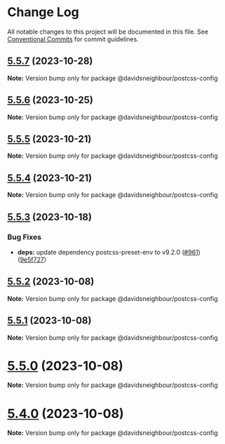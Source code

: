 # Change Log

All notable changes to this project will be documented in this file.
See [Conventional Commits](https://conventionalcommits.org) for commit guidelines.

## [5.5.7](https://github.com/davidsneighbour/configurations/compare/v5.5.6...v5.5.7) (2023-10-28)

**Note:** Version bump only for package @davidsneighbour/postcss-config





## [5.5.6](https://github.com/davidsneighbour/configurations/compare/v5.5.5...v5.5.6) (2023-10-25)

**Note:** Version bump only for package @davidsneighbour/postcss-config





## [5.5.5](https://github.com/davidsneighbour/configurations/compare/v5.5.4...v5.5.5) (2023-10-21)

**Note:** Version bump only for package @davidsneighbour/postcss-config





## [5.5.4](https://github.com/davidsneighbour/configurations/compare/v5.5.3...v5.5.4) (2023-10-21)

**Note:** Version bump only for package @davidsneighbour/postcss-config





## [5.5.3](https://github.com/davidsneighbour/configurations/compare/v5.5.2...v5.5.3) (2023-10-18)


### Bug Fixes

* **deps:** update dependency postcss-preset-env to v9.2.0 ([#961](https://github.com/davidsneighbour/configurations/issues/961)) ([9e5f727](https://github.com/davidsneighbour/configurations/commit/9e5f727186f6c57af5ff03074cf1662e4ac7e290))





## [5.5.2](https://github.com/davidsneighbour/configurations/compare/v5.5.1...v5.5.2) (2023-10-08)

**Note:** Version bump only for package @davidsneighbour/postcss-config





## [5.5.1](https://github.com/davidsneighbour/configurations/compare/v5.5.0...v5.5.1) (2023-10-08)

**Note:** Version bump only for package @davidsneighbour/postcss-config





# [5.5.0](https://github.com/davidsneighbour/configurations/compare/v5.4.0...v5.5.0) (2023-10-08)

**Note:** Version bump only for package @davidsneighbour/postcss-config





# [5.4.0](https://github.com/davidsneighbour/configurations/compare/v5.3.0...v5.4.0) (2023-10-08)

**Note:** Version bump only for package @davidsneighbour/postcss-config
